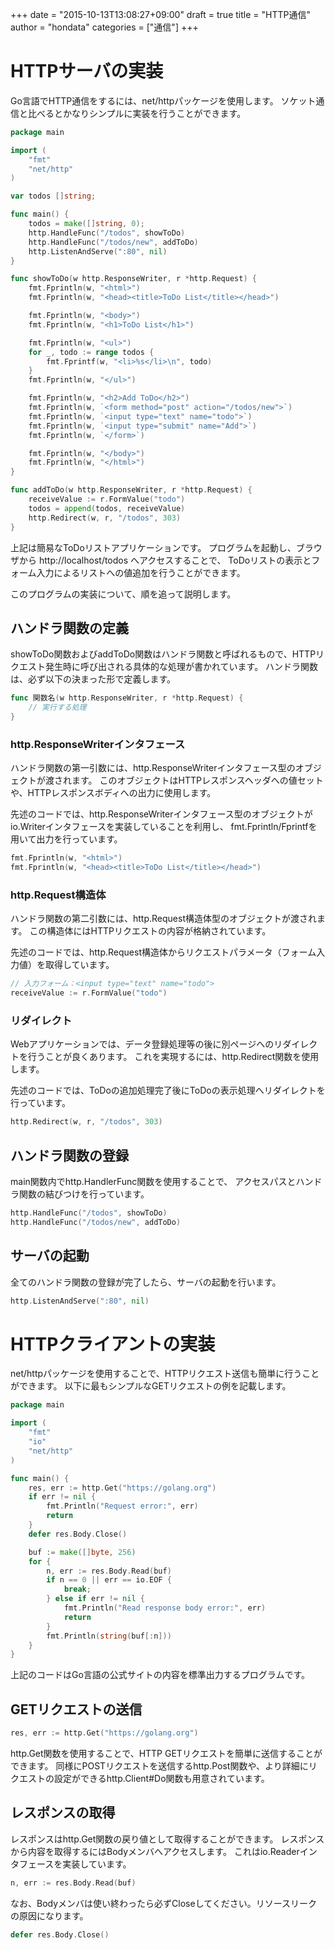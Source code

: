 +++
date = "2015-10-13T13:08:27+09:00"
draft = true
title = "HTTP通信"
author = "hondata"
categories = ["通信"]
+++

# HTTPサーバの実装

Go言語でHTTP通信をするには、net/httpパッケージを使用します。
ソケット通信と比べるとかなりシンプルに実装を行うことができます。

```go
package main

import (
    "fmt"
    "net/http"
)

var todos []string;

func main() {
    todos = make([]string, 0);
    http.HandleFunc("/todos", showToDo)
    http.HandleFunc("/todos/new", addToDo)
    http.ListenAndServe(":80", nil)
}

func showToDo(w http.ResponseWriter, r *http.Request) {
    fmt.Fprintln(w, "<html>")
    fmt.Fprintln(w, "<head><title>ToDo List</title></head>")

    fmt.Fprintln(w, "<body>")
    fmt.Fprintln(w, "<h1>ToDo List</h1>")

    fmt.Fprintln(w, "<ul>")
    for _, todo := range todos {
        fmt.Fprintf(w, "<li>%s</li>\n", todo)
    }
    fmt.Fprintln(w, "</ul>")

    fmt.Fprintln(w, "<h2>Add ToDo</h2>")
    fmt.Fprintln(w, `<form method="post" action="/todos/new">`)
    fmt.Fprintln(w, `<input type="text" name="todo">`)
    fmt.Fprintln(w, `<input type="submit" name="Add">`)
    fmt.Fprintln(w, `</form>`)

    fmt.Fprintln(w, "</body>")
    fmt.Fprintln(w, "</html>")
}

func addToDo(w http.ResponseWriter, r *http.Request) {
    receiveValue := r.FormValue("todo")
    todos = append(todos, receiveValue)
    http.Redirect(w, r, "/todos", 303)
}
```

上記は簡易なToDoリストアプリケーションです。
プログラムを起動し、ブラウザから http://localhost/todos へアクセスすることで、
ToDoリストの表示とフォーム入力によるリストへの値追加を行うことができます。

このプログラムの実装について、順を追って説明します。

## ハンドラ関数の定義

showToDo関数およびaddToDo関数はハンドラ関数と呼ばれるもので、HTTPリクエスト発生時に呼び出される具体的な処理が書かれています。
ハンドラ関数は、必ず以下の決まった形で定義します。

```go
func 関数名(w http.ResponseWriter, r *http.Request) {
    // 実行する処理
}
```

### http.ResponseWriterインタフェース

ハンドラ関数の第一引数には、http.ResponseWriterインタフェース型のオブジェクトが渡されます。
このオブジェクトはHTTPレスポンスヘッダへの値セットや、HTTPレスポンスボディへの出力に使用します。

先述のコードでは、http.ResponseWriterインタフェース型のオブジェクトがio.Writerインタフェースを実装していることを利用し、
fmt.Fprintln/Fprintfを用いて出力を行っています。

```go
fmt.Fprintln(w, "<html>")
fmt.Fprintln(w, "<head><title>ToDo List</title></head>")
```

### http.Request構造体

ハンドラ関数の第二引数には、http.Request構造体型のオブジェクトが渡されます。
この構造体にはHTTPリクエストの内容が格納されています。

先述のコードでは、http.Request構造体からリクエストパラメータ（フォーム入力値）を取得しています。

```go
// 入力フォーム：<input type="text" name="todo">
receiveValue := r.FormValue("todo")
```

### リダイレクト

Webアプリケーションでは、データ登録処理等の後に別ページへのリダイレクトを行うことが良くあります。
これを実現するには、http.Redirect関数を使用します。

先述のコードでは、ToDoの追加処理完了後にToDoの表示処理へリダイレクトを行っています。

```go
http.Redirect(w, r, "/todos", 303)
```

## ハンドラ関数の登録

main関数内でhttp.HandlerFunc関数を使用することで、
アクセスパスとハンドラ関数の結びつけを行っています。

```go
http.HandleFunc("/todos", showToDo)
http.HandleFunc("/todos/new", addToDo)
```

## サーバの起動

全てのハンドラ関数の登録が完了したら、サーバの起動を行います。

```go
http.ListenAndServe(":80", nil)
```

# HTTPクライアントの実装

net/httpパッケージを使用することで、HTTPリクエスト送信も簡単に行うことができます。
以下に最もシンプルなGETリクエストの例を記載します。

```go
package main

import (
    "fmt"
	"io"
    "net/http"
)

func main() {
	res, err := http.Get("https://golang.org")
	if err != nil {
		fmt.Println("Request error:", err)
		return
	}
	defer res.Body.Close()

	buf := make([]byte, 256)
	for {
		n, err := res.Body.Read(buf)
		if n == 0 || err == io.EOF {
			break;
		} else if err != nil {
			fmt.Println("Read response body error:", err)
			return
		}
		fmt.Println(string(buf[:n]))
	}
}
```

上記のコードはGo言語の公式サイトの内容を標準出力するプログラムです。

## GETリクエストの送信

```go
res, err := http.Get("https://golang.org")
```

http.Get関数を使用することで、HTTP GETリクエストを簡単に送信することができます。
同様にPOSTリクエストを送信するhttp.Post関数や、より詳細にリクエストの設定ができるhttp.Client#Do関数も用意されています。

## レスポンスの取得

レスポンスはhttp.Get関数の戻り値として取得することができます。
レスポンスから内容を取得するにはBodyメンバへアクセスします。
これはio.Readerインタフェースを実装しています。

```go
n, err := res.Body.Read(buf)
```

なお、Bodyメンバは使い終わったら必ずCloseしてください。リソースリークの原因になります。

```go
defer res.Body.Close()
```
